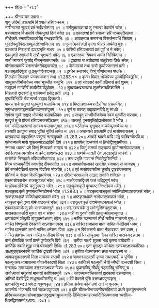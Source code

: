 +++
title = "२८३"

+++
श्रीनारायण उवाच -  
शृणु लक्ष्मि! प्रवक्ष्यामि विख्यातं हरिपञ्चकम् ।  
नारीनराणां सुखदं व्रतं सर्वव्रतोत्तमम् ॥१ ॥
मार्गशुक्लदशम्यां तु स्नात्वा देवार्चनं चरेत् ।  
पञ्चयज्ञान् विधायापि त्वेकभुक्तं दिनं नयेत् ॥२ ॥
एकादश्यां प्रगे स्नात्वा हरिं पञ्चामृतैस्तथा ।  
तीर्थजलैः स्नापयित्वाऽर्चयेद् गन्धद्रवादिभिः ॥३ ॥
आवाहनात् समारभ्य विसर्जनावधिं क्रियाम् ।  
धूपदीपसुनैवेद्यताम्बूलदक्षिणान्विताम् ॥४ ॥
पूजात्मिकां व्रती कृत्वा श्रीहरिं प्रार्थयेत् पुरः ।  
पञ्चरात्रं निराहारो ह्यद्यप्रभृति माधव ॥५ ॥
करिष्ये हरिपञ्चाख्यं व्रतं पूर्णं च मे भवेत् ।  
एकभुक्तो दशम्यां वै रात्रौ भूशयनो भवेत् ॥६ ॥
एकादश्यां त्रिषवणं अर्चनं त्रिनिवेदनम् ।  
रात्रौ जागरणं कुर्याद् गीतनृत्यकथानकैः ॥७ ॥
द्वादश्यां च त्रयोदश्यां चतुर्दश्यां त्रिकं चरेत् ।  
पौर्णमास्यामपि स्नानार्चननैवेद्यमाचरेत् ॥८ ॥
पौर्णमास्यां तथा रात्रौ कुर्याज्जागरणं व्रती ।  
पञ्चामृतादिपूजां तु प्रकुर्याद्दिनपञ्चसु ॥९ ॥
दुग्धेन स्नापयेद् विष्णुं पौर्णायामथ षष्ठके ।  
तिलहोमं तिलदानं पञ्चगव्याशनं तथा ॥1.283.१० ॥
कृत्वा विप्रान् भोजयेच्च पूजयेद्विधिवद्धरिम् ।  
साधुसाध्वीर्भोजयेच्च स्वयं भुञ्जीत बन्धुभिः ॥११ ॥
एवं संवत्सरं कार्यं प्रतिमासं व्रतं शुभम् ।  
उद्यापनं मार्गशीर्षे कार्यमौदार्यपूर्वकम् ॥१२॥
शुक्लपक्षव्रतस्यात्र शुक्लैकादशिकादिने ।  
निराहारो द्वादश्यां तु पञ्चगव्यं ग्रसेद् व्रती ॥१३ ।  
पुष्पादिभिर्हरिं चैवाभ्यर्च्य दद्याद् द्विजातये।  
पायसं शर्करायुक्तं घृतयुक्तं फलान्वितम् ॥१४॥
मिष्टान्नशाकपत्राद्यैरन्वितं प्रसमर्पयेत् ।  
सुगन्धजलसद्रत्नदक्षिणावस्त्रसंयुतम् ॥१५॥
पूर्णं च कलशं दद्यादात्मविदे तु साधवे ।  
सर्वस्वं गुरवे दद्याद् भोजयेद् बालबालिकाः ॥१६॥
साधून् साध्वीर्भोजयेच्च स्वयं भुञ्जीत पारणाम् ।  
एतद्व्रतं तु ते प्रोक्तं हरिपञ्चकसञ्ज्ञितम् ॥१७॥
तत्कर्तुः पुनरावृत्तिर्ब्रह्मलोकान्न वै भवेत् ।  
गवां कोटिसहस्राणां दानस्य फलमाप्नुयात् ॥१८॥
पठेदेतच्च शृणुयाद् वाचयेच्छ्रावयेच्च वा ।  
तस्यापि व्रतपुण्यं स्याद् भुक्तिं मुक्तिं लभेत च ॥१९॥
अथान्यत्ते प्रवक्ष्यामि व्रतं मासोपवासकम् ।  
पाराकाख्यं महालक्ष्मि! यत्तुल्यं नान्यदुच्यते ॥1.283.२०॥
आषाढे श्रावणे वापि भाद्रे चाश्विनकेऽपि वा ।  
एतेष्वन्यतमे मासे शुक्लस्याऽऽद्यदिने प्रिये ॥२१॥
प्राशयेत् पञ्चगव्यं च तिष्ठेद्विष्णुसमीपतः ।  
स्नात्वा ध्यात्वा प्रगे विष्णुं नित्यकर्म समाप्य च ॥२२॥
विष्णुं समर्च्य सङ्कल्पं कुर्यान्मासोपवासकम् ।  
स्वस्तिवाचनमन्त्राँश्च वाचयेद् ब्राह्मणस्तदा ॥२३ ॥
प्रार्थयेच्च व्रती देवं त्वद्यप्रभृति माधव! ।  
मासमेकं निराहारो भविष्याभीष्टमावह ॥२४॥
ततः प्रभृति मासान्तं निवसेद्धरिमन्दिरे ।  
नित्यं पञ्चामृतैर्देवं स्नापयेद् दीपमाददेत् ॥२५॥
अपामार्गशलाकां खादयेत् स्नायात् स चान्वहम् ।  
देवं समर्चयेन्नित्यं बालान् विप्राँश्च भोजयेत् ॥२६॥
एवं मासोपवासाँश्च कुर्याद् द्वादशवत्सरान् ।  
प्रतिवर्षं च गोदानं विप्रपितृप्रतर्पणम् ॥२७॥
दक्षिणाभरणान्नानि दद्याद् दानानि शक्तितः ।  
एकमासोपवासेन राजसूयफलं भवेत् ॥२८॥
मासोपवासद्वितये फलं तद्द्विगुणं भवेत् ।  
मासोपवासत्रितये चतुर्गुणफलं भवेत् ॥२९॥
चतुःकृत्वःकृते पुण्यमष्टाग्निष्टोमजं भवेत् ।  
पञ्चकृत्वःकृते पुण्यमत्यग्निष्टोमजं भवेत् ॥1.283.३ ० ॥
षटकृत्वःसङ्कृतं ज्योतिष्टोमाऽष्टकफलं भवेत् ।  
सप्तकृत्वःकृते वाजिमेधाष्टकफलं भवेत् ॥३ १॥
अष्टकृत्वःकृते नरमेधाष्टकफलं भवेत् ।  
नवकृत्वःकृते पुण्य गोमेधाष्टकजं भवेत् ॥३२॥
दशकृत्वःकृते ब्रह्ममेधाष्टकफलं भवेत् ।  
एकादशपराके तु हरेः सारूप्यमश्नुते ॥३३॥
सद्वादशपराके तु लभेन्मुक्तिचतुष्टयम् ।  
पाराकव्रतकर्तारो मुक्ता एव न संशयः ॥३४॥
नारी वा पुरुषो वापि व्रतकृन्मोक्षमाप्नुयात् ।  
व्रताख्यानं पठेद्वापि शृणुयान्मोक्षभाग् भवेत् ॥३५॥
नास्ति गङ्गासमं तीर्थं नास्ति मातृसमो गुरुः ।  
नास्ति विष्णुसमो देवस्तपो नाऽनशनात्परम् ॥३६॥
नास्ति क्षमासमा माता नास्ति कीर्तिसमं धनम् ।  
नास्ति ज्ञानसमो लाभो नास्ति धर्मसमः पिता ॥३७॥
न विवेकसमो भ्राता नैकादश्याः समं व्रतम् ।  
नास्ति ब्रह्मसमं पात्रं नास्ति पत्नीसमं प्रियम् ॥३८॥
नास्ति साधुसमा नौका नास्ति पाराकवद् व्रतम् ।  
दानं होमादिकं कार्यं प्राप्ते पुण्येऽहनि प्रिये ॥३९॥
तृतीया माधवे शुक्ला भाद्रे कृष्णा त्रयोदशी ।  
कार्तिके नवमी शुद्धा माघे पञ्चदशी तिथिः ॥1.283.४०॥
एता युगाद्याः कथिता दत्तस्याऽक्षयकारिकाः ।  
अक्षयुक्छुक्लनवमी कार्तिके द्वादशी सिता ॥४१ ॥
तृतीया चैत्रमासस्य तथा भाद्रपदस्य च ।  
आषाढशुक्लदशमी सिता माघस्य सप्तमी ॥४२॥
श्रावणस्याऽष्टमी कृष्णा तथाऽषाढी च पूर्णिमा ।  
फाल्गुनस्य त्वमावास्या पौषस्यैकादशी सिता ॥४३॥
कार्तिकी फाल्गुनी चैत्री ज्यैष्ठी पञ्चदशी सिता ।  
मन्वादयः समाख्याता दत्तस्याऽक्षयकारिकाः ॥४४॥
पुष्करादिषु तीर्थेषु गङ्गादिषु सरित्सु च ।  
अयोध्यायां मथुरायां मायायां काशिकाभुवि ॥४५॥
काञ्च्यामवन्तिकायां द्वारकायां दत्तमक्षयम् ।  
अतिथौ वेदविद्विप्रे साधुसाध्वीसतीषु च ॥४६॥
देवे देवसमे पुंसि दत्तमक्षयपुण्यकृत् ।  
ब्रह्मचारिषु यद्दत्तं भबेदक्षयपुण्यकृत् ॥४७॥
व्रतिना सर्वथा कार्यं तपो दानं च पूजनम् ।  
कारणीयं भोजनादि सर्वं चाऽक्षयपुण्यदम् ॥४८॥
इति श्रीलक्ष्मीनारायणीयसंहितायां प्रथमे कृतयुगसन्ताने हरिपञ्चकव्रतमासोपवासव्रततदुद्यापनयुगमन्वादि-तिथिदानमाहात्म्यादिनिरूपणनामा त्र्यशीत्य-  
धिकद्विशततमोऽध्यायः ॥२८३॥
    
